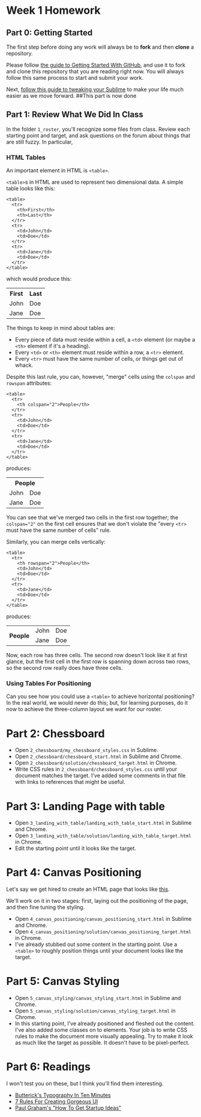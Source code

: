 # Week 1 Homework

## Part 0: Getting Started

The first step before doing any work will always be to **fork** and then **clone** a repository.

Please follow [the guide to Getting Started With GitHub](https://gist.github.com/rbetina/22186869342fce3bec6b), and use it to fork and clone this repository that you are reading right now. You will always follow this same process to start and submit your work.

Next, [follow this guide to tweaking your Sublime](https://gist.github.com/rbetina/d07e134223fde2ca4299) to make your life much easier as we move forward.
##This part is now done

## Part 1: Review What We Did In Class

In the folder `1_roster`, you'll recognize some files from class. Review each starting point and target, and ask questions on the forum about things that are still fuzzy. In particular,

### HTML Tables

An important element in HTML is `<table>`.

`<table>`s in HTML are used to represent two dimensional data. A simple table looks like this:

    <table>
      <tr>
        <th>First</th>
        <th>Last</th>
      </tr>
      <tr>
        <td>John</td>
        <td>Doe</td>
      </tr>
      <tr>
        <td>Jane</td>
        <td>Doe</td>
      </tr>
    </table>

which would produce this:

<table>
  <tr>
    <th>First</th>
    <th>Last</th>
  </tr>
  <tr>
    <td>John</td>
    <td>Doe</td>
  </tr>
  <tr>
    <td>Jane</td>
    <td>Doe</td>
  </tr>
</table>

The things to keep in mind about tables are:

 - Every piece of data must reside within a cell, a `<td>` element (or maybe a `<th>` element if it's a heading).
 - Every `<td>` or `<th>` element must reside within a row, a `<tr>` element.
 - Every `<tr>` must have the same number of cells, or things get out of whack.

Despite this last rule, you can, however, "merge" cells using the `colspan` and `rowspan` attributes:

    <table>
      <tr>
        <th colspan="2">People</th>
      </tr>
      <tr>
        <td>John</td>
        <td>Doe</td>
      </tr>
      <tr>
        <td>Jane</td>
        <td>Doe</td>
      </tr>
    </table>

produces:

<table>
  <tr>
    <th colspan="2">People</th>
  </tr>
  <tr>
    <td>John</td>
    <td>Doe</td>
  </tr>
  <tr>
    <td>Jane</td>
    <td>Doe</td>
  </tr>
</table>

You can see that we've merged two cells in the first row together; the `colspan="2"` on the first cell ensures that we don't violate the "every `<tr>` must have the same number of cells" rule.

Similarly, you can merge cells vertically:

    <table>
      <tr>
        <th rowspan="2">People</th>
        <td>John</td>
        <td>Doe</td>
      </tr>
      <tr>
        <td>Jane</td>
        <td>Doe</td>
      </tr>
    </table>

produces:

<table>
  <tr>
    <th rowspan="2">People</th>
    <td>John</td>
    <td>Doe</td>
  </tr>
  <tr>
    <td>Jane</td>
    <td>Doe</td>
  </tr>
</table>

Now, each row has three cells. The second row doesn't look like it at first glance, but the first cell in the first row is spanning down across two rows, so the second row really does have three cells.

### Using Tables For Positioning

Can you see how you could use a `<table>` to achieve horizontal positioning? In the real world, we would never do this; but, for learning purposes, do it now to achieve the three-column layout we want for our roster.

# Part 2: Chessboard

 - Open `2_chessboard/my_chessboard_styles.css` in Sublime.
 - Open `2_chessboard/chessboard_start.html` in Sublime and Chrome.
 - Open `2_chessboard/solution/chessboard_target.html` in Chrome.
 - Write CSS rules in `2_chessboard/chessboard_styles.css` until your document matches the target. I've added some comments in that file with links to references that might be useful.
 
# Part 3: Landing Page with table

 - Open `3_landing_with_table/landing_with_table_start.html` in Sublime and Chrome.
 - Open `3_landing_with_table/solution/landing_with_table_target.html` in Chrome.
 - Edit the starting point until it looks like the target.

# Part 4: Canvas Positioning

Let's say we get hired to create an HTML page that looks like [this](https://en.wikipedia.org/wiki/Business_Model_Canvas#/media/File:Business_Model_Canvas.png).

We'll work on it in two stages: first, laying out the positioning of the page, and then fine tuning the styling.

- Open `4_canvas_positioning/canvas_positioning_start.html` in Sublime and Chrome.
- Open `4_canvas_positioning/solution/canvas_positioning_target.html` in Chrome.
- I've already stubbed out some content in the starting point. Use a `<table>` to roughly position things until your document looks like the target.

# Part 5: Canvas Styling

- Open `5_canvas_styling/canvas_styling_start.html` in Sublime and Chrome.
- Open `5_canvas_styling/solution/canvas_styling_target.html` in Chrome.
- In this starting point, I've already positioned and fleshed out the content. I've also added some classes on to elements. Your job is to write CSS rules to make the document more visually appealing. Try to make it look as much like the target as possible. It doesn't have to be pixel-perfect.

# Part 6: Readings

I won't test you on these, but I think you'll find them interesting.

- [Butterick's Typography In Ten Minutes](http://practicaltypography.com/typography-in-ten-minutes.html)
- [7 Rules For Creating Gorgeous UI](https://medium.com/@erikdkennedy/7-rules-for-creating-gorgeous-ui-part-1-559d4e805cda)
- [Paul Graham's "How To Get Startup Ideas"](http://paulgraham.com/startupideas.html)
